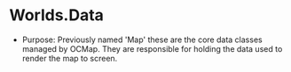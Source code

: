 # Worlds.Data

* Purpose: Previously named 'Map' these are the core data classes managed by OCMap. They are responsible for holding the data used to render the map to screen.